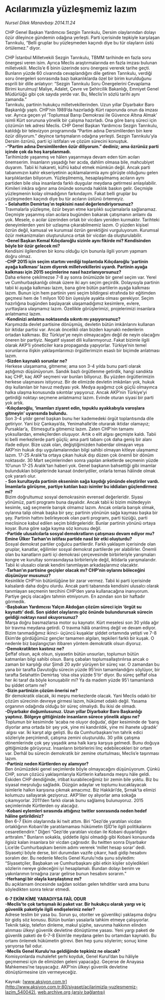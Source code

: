 # Acılarımızla yüzleşmemiz lazım

*Nursel Dilek Manavbaşı 2014.11.24*

<div class="pNewsDetailMainContent" itemprop="articleBody">
 <p>
  CHP Genel Başkan Yardımcısı Sezgin Tanrıkulu, Dersim olaylarından dolayı özür dileyince gündemin odağına yerleşti. Parti içerisinde tepkiyle karşılaşan Tanrıkulu, “Belli gruplar bu yüzleşmeden kaçındı diye bu tür olayların üstü örtülemez.” diyor.
 </p>
 <p>
  CHP İstanbul Milletvekili Sezgin Tanrıkulu, TBMM tarihinde en fazla soru önergesi veren isim. Ayrıca Meclis araştırmalarında en fazla imzası bulunan milletvekili. Meclis’e 6 binin üzerinde soru önergesi vererek tarihe geçti. Bunların yüzde 60 civarında cevaplandığını dile getiren Tanrıkulu, verdiği soru önergeleri sonrasında bazı bakanlıklarda özel bir birim kurulduğunu esprili bir dille anlatıyor: “Sezgin Tanrıkulu Soru Önergelerini Cevaplama Birimi kurulmuş! Maliye, Adalet, Çevre ve Şehircilik Bakanlığı, Emniyet Genel Müdürlüğü gibi çok sayıda yerde var. Bu, Meclis’in sözlü tarihi aynı zamanda.”
  <br/>
  Tanrıkulu, partinin hukukçu milletvekillerinden. Uzun yıllar Diyarbakır Baro Başkanlığı yaptı. CHP’nin 1989’da hazırladığı Kürt raporunda onun da imzası var. Ayrıca geçen yıl ‘Toplumsal Barışı Demokrasi ile Güvence Altına Almak’ isimli Kürt sorununa yönelik bir çalışma hazırladı. Ona göre barış süreci için çözümün tek adresi Meclis. CHP Genel Başkan Yardımcısı Sezgin Tanrıkulu, katıldığı bir televizyon programında “Partim adına Dersimlilerden bin kere özür diliyorum.” deyince tartışmaların odağına yerleşti. Sezgin Tanrıkulu’yla Dersim özrünü, parti içi istifaları ve çözüm sürecini konuştuk.
  <br/>
  <strong>
   -“Partim adına Dersimlilerden özür diliyorum.” dediniz; ama özrünüz parti içinde çok da hoş karşılanmadı.
  </strong>
  <br/>
  Tarihimizde yaşanmış ve hâlen yaşanmaya devam eden tüm acıları önemserim. İnsanların yaşadığı her acıda, dahlim olmasa bile, mahcubiyet duyarım. Tabii ki hakareti, küfrü kabul etmek mümkün değil. Ancak parti tabanımızın kahir ekseriyetinin açıklamalarımla aynı görüşte olduğunu gelen karşılıklardan biliyorum. Yüzleşilmemiş, hesaplaşılmamış acıların aynı partiden bile olsa insanlarda farklı duygular meydana getirmesi anlaşılabilir. Kimileri inkâra sığınır ama önünde sonunda haklılık baskın gelir. Geçmişle yüzleşmenin kolay olmadığının farkındayım. Fakat belli gruplar bu yüzleşmeden kaçındı diye bu tür acıların üstünü örtemeyiz.
  <br/>
  <strong>
   - Selahattin Demirtaş’ın tepkisini nasıl değerlendiriyorsunuz?
  </strong>
  <br/>
  Travmalarla yüzleşme, özür beyan etme karşılıklı suçlamalarla sağlanamaz. Geçmişte yaşanmış olan acılara bugünden bakarak çatışmanın anlamı da yok. Mesele, o acılar üzerinden ortak bir vicdanı yeniden kurmaktır. Tarihteki deneyimlerden yeni bir uzlaşma çıkarabilmemiz lazım. O yüzden kişisel özrün değil, kamusal ve kurumsal özrün gerektiğini vurguluyorum. Kurumsal özür mekanizmaları oluşturulunca ortak bir vicdan da oluşturulabilir.
  <br/>
  <strong>
   -Genel Başkan Kemal Kılıçdaroğlu sizinle aynı fikirde mi? Kendisinden böyle bir özür gelecek mi?
  </strong>
  <br/>
  Kendisini ilgilendiren bir konu olduğu için bununla ilgili yorum yapmam doğru olmaz.
  <br/>
  <strong>
   -CHP 2015 için seçim startını verdiği toplantıda Kılıçdaroğlu ‘partinin ayağa kalkması’ lazım diyerek milletvekillerini uyardı. Partinin ayağa kalkması için 2015 seçimlerine nasıl hazırlanıyorsunuz?
  </strong>
  <br/>
  Daha erkene çekilmezse 7-8 ay sonra önümüzde bir genel seçim var. Yerel ve Cumhurbaşkanlığı olmak üzere iki ayrı seçim geçirdik. Dolayısıyla partinin tabii ki ayağa kalkması lazım, bana göre bütün partilerin ayağa kalkması lazım. Bunun için hem partinin yeni seçim bildirgesi etrafında bir eğitimden geçmesi hem de 1 milyon 100 bin üyesiyle ayakta olması gerekiyor. Seçim hazırlığına bugünden başlayarak ulaşamadığımız kesimlere, evlere, yurttaşlara ulaşmamız lazım. Özellikle görüşlerimizi, projelerimizi insanlara anlatmamız lazım.
  <br/>
  <strong>
   -Kendinizi anlatma noktasında sıkıntı mı yaşıyorsunuz?
  </strong>
  <br/>
  Karşımızda devlet partisine dönüşmüş, devletin bütün imkânlarını kullanan bir iktidar partisi var. Ancak öncelikli olan bizden kaynaklı nedenlerin ortadan kalkması. Biz Türkiye’ye neyin olmayacağını değil de neyin olacağını öneren bir partiyiz. Negatif siyaset dili kullanmıyoruz. Fakat bizimle ilgili olarak AKP’li yöneticiler kara propaganda yapıyorlar. Türkiye’nin temel sorunlarına ilişkin yaklaşımlarımızı örgütlerimizin esaslı bir biçimde anlatması lazım.
  <br/>
  <strong>
   -Sizden kaynaklı sorunlar ne?
  </strong>
  <br/>
  Herkese ulaşamama, gitmeme; ama son 3-4 yılda bunu parti olarak aştığımızı düşünüyorum. Sandık bazlı örgütlenme getirdik, hangi sandıkta kaç CHP, kaç AKP seçmeni var bunları biliyoruz. Bu yüzden örgütlerimizin herkese ulaşmasını istiyoruz. Bir de elimizde devletin imkânları yok, hukuk dışı kullanılan bir havuz medyası yok. Medya ayağımız çok güçlü olmayınca halka ulaşma konusunda sıkıntılar yaşıyoruz. Ancak AKP’nin Türkiye’yi getirdiği noktayı seçmene anlatmamız lazım. Evinde oturan siyasi bir parti yok artık.
  <br/>
  <strong>
   -Kılıçdaroğlu, ‘imamları ziyaret edin, topuklu ayakkabıyla varoşlara gitmeyin’ uyarısında bulundu.
  </strong>
  <br/>
  Son 3-4 yıldır genel başkan bunu her kademedeki örgüt toplantısında dile getiriyor. Yani biz Çankaya’da, Yenimahalle’de oturarak iktidar olamayız; Pursaklar’a,  Etimesgut’a gitmemiz lazım. Zaten CHP’nin tamamı yoksullardan, emekçilerden oluşuyor. Artık o elit algısı geçmişte kaldı. Tabii ki belli merkezlerde parti güçlü; ama parti tabanı çok daha geniş bir alanı ifade ediyor. Bize uzak olan, değiştiğimizden haberdar olmayan veya AKP’nin hukuk dışı uygulamalarından bilgi sahibi olmayan kitleye ulaşmamız lazım. 17-25 Aralık’ta ortaya çıkan hukuk dışı düzen çok önemli bir dönüm noktasıdır. 30 Mart seçimlerinden sonra yapılan anketlerde seçmenin yüzde 10’unun 17-25 Aralık’tan haberi yok. Genel başkanın bahsettiği gibi imamlar bulundukları bölgelerinde kanaat önderiydiler, onlarla temas hâlinde olmak çok yararlı olur.
  <br/>
  <strong>
   - Son kurultayda partinin ekseninin sağa kaydığı yönünde eleştiriler vardı. İmamlarla görüşme, partiye katılan bazı isimler bu iddiaları güçlendirmez mi?
  </strong>
  <br/>
  Bizim doğrultumuz sosyal demokrasinin evrensel değerleridir. Siyasi yönümüz, parti programı buna dayalıdır. Ancak tabii ki bizim mütedeyyin kesimle, sağ seçmenle barışık olmamız lazım. Ancak onlarla barışık olmak, oylarına talip olmak başka bir şey; partinin yönünün sağa kayması başka bir şey. Partinin hattını belirleyecek olan parti programı, parti tüzüğü, parti meclisince kabul edilen seçim bildirgeleridir. Bunlar partinin yönünü ortaya koyar. Buna göre sağa kayma söz konusu değil.
  <br/>
  <strong>
   -Partide ulusalcılarla sosyal demokratların çatışması devam ediyor mu? Emine Ülker Tarhan’ın istifası partide nasıl bir etki oluşturdu?
  </strong>
  <br/>
  Sosyal demokrat partiler çoğulcu partilerdir. Farklı yaklaşım içerisinde olan gruplar, kanatlar, eğilimler sosyal demokrat partilerde yer alabilirler. Önemli olan bu kanatların parti içi demokrasi çerçevesinde birbirleriyle yarışmaları kongre ve kurultay sonrasındaysa birbirleriyle değil, iktidarla yarışmalarıdır. Tabii ki ulusalcı olarak kendini tanımlayan arkadaşlarımız olacaktır.
  <br/>
  <strong>
   -Tarhan’ın partisine geçişler olacak mı? CHP’nin oylarını böleceğini düşünüyor musunuz?
  </strong>
  <br/>
  Kesinlikle CHP’nin bütünlüğüne bir zarar vermez. Tabii ki parti içerisinde kalsalardı daha doğru olurdu. Ancak parti tabanında kendisini ulusalcı olarak tanımlayan seçmenin tercihini CHP’den yana kullanacağına inanıyorum. Partiye geçiş olacağını tahmin etmiyorum. En azından son bir haftadır görmedik.
  <br/>
  <strong>
   -Başbakan Yardımcısı Yalçın Akdoğan çözüm süreci için ‘örgüt su kaynattı’ dedi. Son şiddet olaylarını göz önünde bulundurursak sürecin geldiği noktayı nasıl okuyorsunuz?
  </strong>
  <br/>
  Marşa doğru basmazlarsa motor su kaynatır. Kürt meselesi son 30 yılda ağır bir travma meydana getirdi. O travma hâlâ onarılmış değil ve devam ediyor. Bizim tanımadığımız ikinci- üçüncü kuşaklar şiddet ortamında yetişti ve 7-8 Ekim’de gördüğümüz gençler tamamen algıları, tepkileri farklı bir kuşak. O nedenle biz başlangıçtan itibaren yöntem demokratik olsun diyoruz.
  <br/>
  <strong>
   -Demokratikten kastınız ne?
  </strong>
  <br/>
  Şeffaf olsun, açık olsun, siyasetin bütün unsurları, toplumun bütün katmanları bilgi sahibi olsun. Barış çabaları toplumsallaştırılırsa ancak o zaman bir karşılığı olur Şimdi 20 aydır yürüyen bir süreç var. O zamandan bu yana bir tarafta Davutoğlu sürecin yüzde 95’inin tamamlandığını söylüyor, bir tarafta Selahattin Demirtaş ‘olsa olsa yüzde 5’tir’ diyor. Bu süreç şeffaf olsa her iki taraf da böyle konuşabilir mi? Ya da madem yüzde 95’i tamamlandı bu şiddet ortamı ne?
  <br/>
  <strong>
   -Sizin partinizin çözüm önerisi ne?
  </strong>
  <br/>
  Bir demokratik olacak, iki meşru merkezlerde olacak. Yani Meclis odaklı bir çözüm sürecinin devreye girmesi lazım, hükümet odaklı değil. Yasama organının odağında olduğu bir süreç olmalıydı. Bu ikisi de olmadı.
  <br/>
  <strong>
   -Diyarbakır doğumlusunuz. Uzun yıllar Diyarbakır Baro Başkanlığı yaptınız. Bölgeye gittiğinizde insanların sürece yönelik algısı ne?
  </strong>
  <br/>
  Toplumun bir kesiminde ‘acaba ne oluyor doğuda’, diğer kesiminde de ‘barış diyorlar ama ortada bir şey yok, yine mi kandırıldık, yine mi ihanete uğradık’  algısı var. İki karşıt algı gelişti. Bu da Cumhurbaşkanı’nın tahrik edici sözleriyle perçinlendi, çatışma zemini oluşturuldu. 30 yıllık çatışma dönemlerinde çok şey yaşadık ama halk karşı karşıya gelmedi. Bunu doğuya gittiğimizde görüyoruz. İnsanların birbirlerini linç edebilecekleri bir ortam var. Derhâl bu sürecin demokratik bir zemine oturtulması, Meclis’e taşınması lazım.
  <br/>
  <strong>
   -Partiniz neden Kürtlerden oy alamıyor?
  </strong>
  <br/>
  Ben önümüzdeki genel seçimlerde böyle olmayacağını düşünüyorum. Çünkü CHP, sorun çözücü yaklaşımlarıyla Kürtlerin kafasında meşru hâle geldi. Eskiden CHP dendiğinde, irtibat kurabileceğimiz bir zemin bile yoktu. Biz bu siyasal meşruluğu sağladık. Düzgün adaylar ve toplumu kucaklayacak isimlerle halkın karşısına çıkmak amacımız. Biz Hakkâri’de, Şırnak’ta elimizi kolumuzu sallayarak geziyoruz. AKP’liler oy alıyorlar ama sokağa çıkamıyorlar. 2011’den farklı olarak bunu sağlamış bulunuyoruz. 2015 seçimlerinde Kürtlerden oy alacağız.
  <br/>
  <strong>
   -Kobani eylemleri sırasında attığınız twitler sonrasında neden hedef hâline getirildiniz?
  </strong>
  <br/>
  Ben 6-7 Ekim olaylarında iki twit attım. Biri “Gezi’de yaratılan vicdan ortaklığının Kobani’de yaratılamaması hükümetin IŞİD’le ilgili politikalarını cesaretlendirir.” Diğeri “Gezi’de yaratılan vicdan ile Kobani duyarlılığını arttıralım.” Bunların sokakla, şiddetle ilgisi olmadığı gibi Kobani konusunda ilgisiz kalan insanlara bir vicdan çağrısıdır. Bu twitten sonra Diyarbakır Lice’de Cumhurbaşkanı benim adımı vererek ‘millet hesap sorar’ dedi. Siyasetçi böyle derse, biri durumdan vazife çıkarır, hadi gidip hesabını soralım der. Bu nedenle Meclis Genel Kurulu’nda şunu söyledim: “Siyasetçiler, Başbakan ve Cumhurbaşkanı gibi etkin kişiler söyledikleri sözlerin nereye gideceğini iyi hesaplamalı. Bundan dolayı benim ve yakınlarımın tırnağına zarar gelirse bunun hesabını sorarım.”
  <br/>
  <strong>
   -Herhangi bir olayla karşılaştınız mı?
  </strong>
  <br/>
  Bu açıklamam öncesinde sağdan soldan gelen tehditler vardı ama bunu söyledikten sonra tekrar etmedi.
 </p>
 <p>
  <strong>
   6-7 EKİM KİME YARADIYSA FAİL ODUR
  </strong>
  <br/>
  <strong>
   -Meclis’te çok tartışmalı iki paket var. Bir hukukçu olarak yargı ve iç güvenlik paketiyle ilgili endişeleriniz neler?
  </strong>
  <br/>
  Adrese teslim bir yasa bu. Sorun şu, otoriter ve güvenlikçi yaklaşıma doğru bir gidiş söz konusu. Bütün bunları yasalarla tahkim etmeye çalışıyorlar. Teknik takip, telefon dinleme, makul şüphe, savunma hakkının elinden alınması ülkeyi güvenlik devletine dönüştürme yasası. Yeni yargı paketi de güvenlik paketi de 6-7-8 Ekim’de meydana gelen bu ortamdan kaynaklı. Bu ortamı önlemek hükümetin görevi. Ben hep şunu söylerim; sonuç kime yarıyorsa fail odur.
  <br/>
  <strong>
   -Meclis Genel Kurulu’na geldiğinde tepkiniz ne olacak?
  </strong>
  <br/>
  Komisyonlarda muhalefet şerhi koyduk, Genel Kurul’dan bu hâliyle geçmemesi için de elimizden geleni yapacağız. Geçerse de Anayasa Mahkemesi’ne taşıyacağız. AKP’nin ülkeyi güvenlik devletine dönüştürmesine izin vermeyeceğiz.
 </p>
</div>


Kaynak: [www.aksiyon.com.tr](http://www.aksiyon.com.tr:80/siyaset/acilarimizla-yuzlesmemiz-lazim_540042), [web.archive.org (arşiv bağlantısı)](http://web.archive.org/web/20141215190336/http://www.aksiyon.com.tr:80/siyaset/acilarimizla-yuzlesmemiz-lazim_540042)
